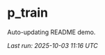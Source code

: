 # p_train

Auto-updating README demo.

<!--START_SECTION:status-->
_Last run: 2025-10-03 11:16 UTC_
<!--END_SECTION:status-->











































































































































































































































































































































































































































































































































































































































































































































































































































































































































































































































